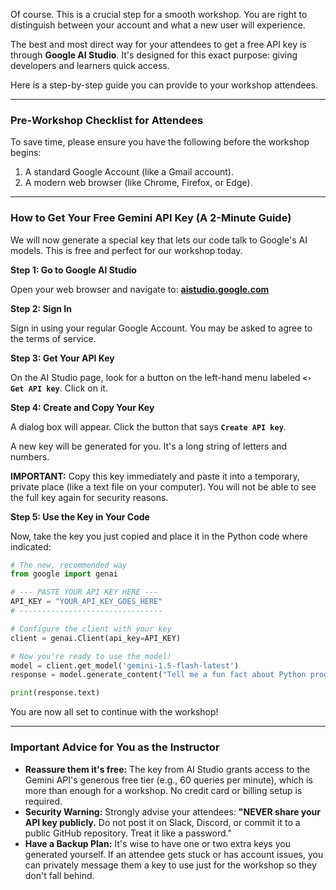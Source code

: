 Of course. This is a crucial step for a smooth workshop. You are right to distinguish between your account and what a new user will experience.

The best and most direct way for your attendees to get a free API key is through **Google AI Studio**. It's designed for this exact purpose: giving developers and learners quick access.

Here is a step-by-step guide you can provide to your workshop attendees.

-----

### Pre-Workshop Checklist for Attendees

To save time, please ensure you have the following before the workshop begins:

1.  A standard Google Account (like a Gmail account).
2.  A modern web browser (like Chrome, Firefox, or Edge).

-----

### How to Get Your Free Gemini API Key (A 2-Minute Guide)

We will now generate a special key that lets our code talk to Google's AI models. This is free and perfect for our workshop today.

**Step 1: Go to Google AI Studio**

Open your web browser and navigate to:
[**aistudio.google.com**](https://aistudio.google.com)

**Step 2: Sign In**

Sign in using your regular Google Account. You may be asked to agree to the terms of service.

**Step 3: Get Your API Key**

On the AI Studio page, look for a button on the left-hand menu labeled **`<› Get API key`**. Click on it.

**Step 4: Create and Copy Your Key**

A dialog box will appear. Click the button that says **`Create API key`**.

A new key will be generated for you. It's a long string of letters and numbers.

**IMPORTANT:** Copy this key immediately and paste it into a temporary, private place (like a text file on your computer). You will not be able to see the full key again for security reasons.

**Step 5: Use the Key in Your Code**

Now, take the key you just copied and place it in the Python code where indicated:

```python
# The new, recommended way
from google import genai

# --- PASTE YOUR API KEY HERE ---
API_KEY = "YOUR_API_KEY_GOES_HERE" 
# --------------------------------

# Configure the client with your key
client = genai.Client(api_key=API_KEY)

# Now you're ready to use the model!
model = client.get_model('gemini-1.5-flash-latest')
response = model.generate_content("Tell me a fun fact about Python programming.")

print(response.text)
```

You are now all set to continue with the workshop\!

-----

### Important Advice for You as the Instructor

  * **Reassure them it's free:** The key from AI Studio grants access to the Gemini API's generous free tier (e.g., 60 queries per minute), which is more than enough for a workshop. No credit card or billing setup is required.
  * **Security Warning:** Strongly advise your attendees: **"NEVER share your API key publicly.** Do not post it on Slack, Discord, or commit it to a public GitHub repository. Treat it like a password."
  * **Have a Backup Plan:** It's wise to have one or two extra keys you generated yourself. If an attendee gets stuck or has account issues, you can privately message them a key to use just for the workshop so they don't fall behind.